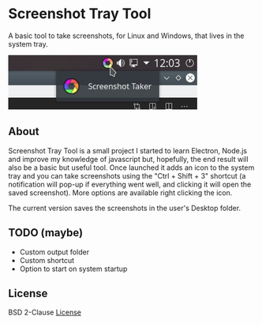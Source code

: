 # Screenshot Tray Tool

A basic tool to take screenshots, for Linux and Windows, that lives in the system tray.

![screenshot](./screenshot.jpg)

## About

Screenshot Tray Tool is a small project I started to learn Electron, Node.js and improve my knowledge of javascript but, hopefully, the end result will also be a basic but useful tool. Once launched it adds an icon to the system tray and you can take screenshots using the "Ctrl + Shift + 3" shortcut (a notification will pop-up if everything went well, and clicking it will open the saved screenshot). More options are available right clicking the icon.

The current version saves the screenshots in the user's Desktop folder.

## TODO (maybe)

* Custom output folder
* Custom shortcut
* Option to start on system startup

## License

BSD 2-Clause [License](./LICENSE)

